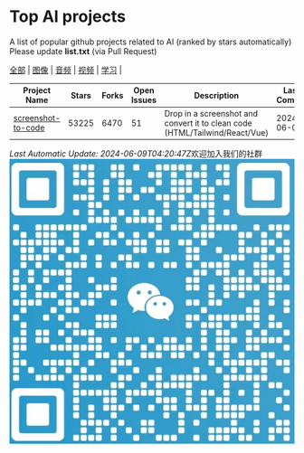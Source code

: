 # Top AI projects
A list of popular github projects related to AI (ranked by stars automatically)
Please update **list.txt** (via Pull Request)

<a href="./README.md">全部</a> |   <a href="./READMEpicture.md">图像</a> |   <a href="./READMEaudio.md">音频</a> | <a href="./READMEvideo.md">视频</a> | <a href="./READMElearn.md">学习</a> | 

| Project Name | Stars | Forks | Open Issues | Description | Last Commit |
| ------------ | ----- | ----- | ----------- | ----------- | ----------- |
| [screenshot-to-code](https://github.com/abi/screenshot-to-code) | 53225 | 6470 | 51 | Drop in a screenshot and convert it to clean code (HTML/Tailwind/React/Vue) | 2024-06-06 |

*Last Automatic Update: 2024-06-09T04:20:47Z*欢迎加入我们的社群 ![](https://raw.githubusercontent.com/mouuii/picture/master/weichat.jpg) 